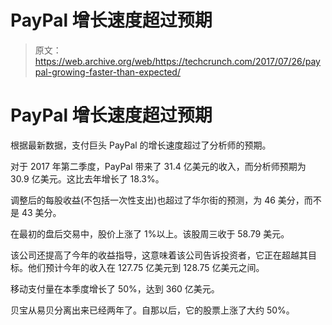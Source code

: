 # PayPal 增长速度超过预期

> 原文：<https://web.archive.org/web/https://techcrunch.com/2017/07/26/paypal-growing-faster-than-expected/>

# PayPal 增长速度超过预期

根据最新数据，支付巨头 PayPal 的增长速度超过了分析师的预期。

对于 2017 年第二季度，PayPal 带来了 31.4 亿美元的收入，而分析师预期为 30.9 亿美元。这比去年增长了 18.3%。

调整后的每股收益(不包括一次性支出)也超过了华尔街的预测，为 46 美分，而不是 43 美分。

在最初的盘后交易中，股价上涨了 1%以上。该股周三收于 58.79 美元。

该公司还提高了今年的收益指导，这意味着该公司告诉投资者，它正在超越其目标。他们预计今年的收入在 127.75 亿美元到 128.75 亿美元之间。

移动支付量在本季度增长了 50%，达到 360 亿美元。

贝宝从易贝分离出来已经两年了。自那以后，它的股票上涨了大约 50%。